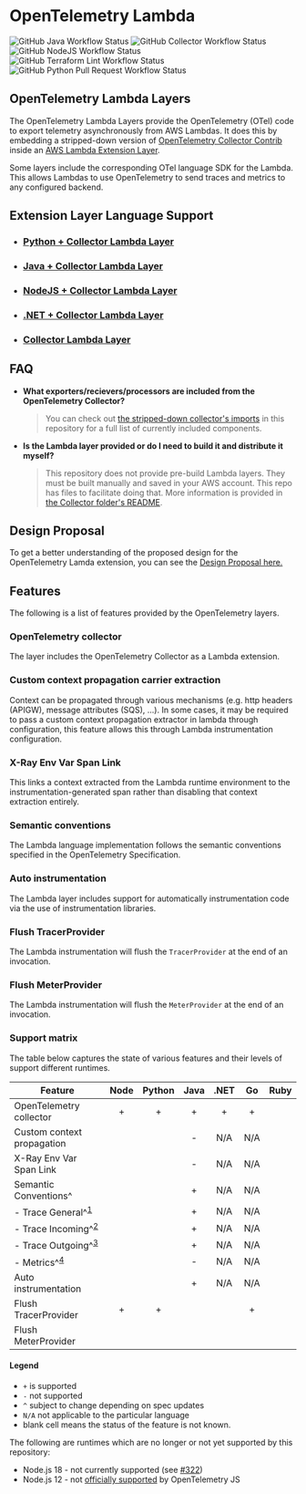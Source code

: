 # OpenTelemetry Lambda

![GitHub Java Workflow Status](https://img.shields.io/github/actions/workflow/status/open-telemetry/opentelemetry-lambda/ci-java.yml?branch%3Amain&label=CI%20%28Java%29&style=for-the-badge)
![GitHub Collector Workflow Status](https://img.shields.io/github/actions/workflow/status/open-telemetry/opentelemetry-lambda/ci-collector.yml?branch%3Amain&label=CI%20%28Collector%29&style=for-the-badge)
![GitHub NodeJS Workflow Status](https://img.shields.io/github/actions/workflow/status/open-telemetry/opentelemetry-lambda/ci-nodejs.yml?branch%3Amain&label=CI%20%28NodeJS%29&style=for-the-badge)
![GitHub Terraform Lint Workflow Status](https://img.shields.io/github/actions/workflow/status/open-telemetry/opentelemetry-lambda/ci-terraform.yml?branch%3Amain&label=CI%20%28Terraform%20Lint%29&style=for-the-badge)
![GitHub Python Pull Request Workflow Status](https://img.shields.io/github/actions/workflow/status/open-telemetry/opentelemetry-lambda/pr-python.yml?branch%3Amain&label=Pull%20Request%20%28Python%29&style=for-the-badge)

## OpenTelemetry Lambda Layers

The OpenTelemetry Lambda Layers provide the OpenTelemetry (OTel) code to export telemetry asynchronously from AWS Lambdas. It does this by embedding a stripped-down version of [OpenTelemetry Collector Contrib](https://github.com/open-telemetry/opentelemetry-collector-contrib) inside an [AWS Lambda Extension Layer](https://aws.amazon.com/blogs/compute/introducing-aws-lambda-extensions-in-preview/).

Some layers include the corresponding OTel language SDK for the Lambda. This allows Lambdas to use OpenTelemetry to send traces and metrics to any configured backend.

## Extension Layer Language Support

* ### [Python + Collector Lambda Layer](python/README.md)
* ### [Java + Collector Lambda Layer](java/README.md)
* ### [NodeJS + Collector Lambda Layer](nodejs/README.md)
* ### [.NET + Collector Lambda Layer](dotnet/README.md)
* ### [Collector Lambda Layer](collector/README.md)

## FAQ

* **What exporters/recievers/processors are included from the OpenTelemetry Collector?**
    > You can check out [the stripped-down collector's imports](https://github.com/open-telemetry/opentelemetry-lambda/blob/main/collector/lambdacomponents/default.go#L18) in this repository for a full list of currently included components.
* **Is the Lambda layer provided or do I need to build it and distribute it myself?**
    > This repository does not provide pre-build Lambda layers. They must be built manually and saved in your AWS account. This repo has files to facilitate doing that. More information is provided in [the Collector folder's README](collector/README.md).

## Design Proposal

To get a better understanding of the proposed design for the OpenTelemetry Lamda extension, you can see the [Design Proposal here.](docs/design_proposal.md)

## Features

The following is a list of features provided by the OpenTelemetry layers.

### OpenTelemetry collector

The layer includes the OpenTelemetry Collector as a Lambda extension.

### Custom context propagation carrier extraction

Context can be propagated through various mechanisms (e.g. http headers (APIGW), message attributes (SQS), ...). In some cases, it may be required to pass a custom context propagation extractor in lambda through configuration, this feature allows this through Lambda instrumentation configuration.

### X-Ray Env Var Span Link

This links a context extracted from the Lambda runtime environment to the instrumentation-generated span rather than disabling that context extraction entirely.

### Semantic conventions

The Lambda language implementation follows the semantic conventions specified in the OpenTelemetry Specification.

### Auto instrumentation

The Lambda layer includes support for automatically instrumentation code via the use of instrumentation libraries.

### Flush TracerProvider

The Lambda instrumentation will flush the `TracerProvider` at the end of an invocation.

### Flush MeterProvider

The Lambda instrumentation will flush the `MeterProvider` at the end of an invocation.

### Support matrix

The table below captures the state of various features and their levels of support different runtimes.

| Feature                    | Node | Python | Java | .NET | Go   | Ruby |
| -------------------------- | :--: | :----: | :--: | :--: | :--: | :--: |
| OpenTelemetry collector    |  +   |  +     |  +   |  +   |  +   |      |
| Custom context propagation |      |        |  -   | N/A  | N/A  |      |
| X-Ray Env Var Span Link    |      |        |  -   | N/A  | N/A  |      |
| Semantic Conventions^      |      |        |  +   | N/A  | N/A  |      |
| - Trace General^<sup>[1]</sup>           |      |        |  +   | N/A  | N/A  |      |
| - Trace Incoming^<sup>[2]</sup>          |      |        |  +   | N/A  | N/A  |      |
| - Trace Outgoing^<sup>[3]</sup>          |      |        |  +   | N/A  | N/A  |      |
| - Metrics^<sup>[4]</sup>                 |      |        |  -   | N/A  | N/A  |      |
| Auto instrumentation       |      |        |  +   | N/A  | N/A  |      |
| Flush TracerProvider       |  +   |   +    |      |      |  +   |      |
| Flush MeterProvider        |      |        |      |      |      |      |

#### Legend

* `+` is supported
* `-` not supported
* `^` subject to change depending on spec updates
* `N/A` not applicable to the particular language
* blank cell means the status of the feature is not known.

The following are runtimes which are no longer or not yet supported by this repository:

* Node.js 18 - not currently supported (see [#322](https://github.com/open-telemetry/opentelemetry-lambda/issues/322))
* Node.js 12 - not [officially supported](https://github.com/open-telemetry/opentelemetry-js#supported-runtimes) by OpenTelemetry JS

[1]: https://github.com/open-telemetry/opentelemetry-specification/blob/main/specification/trace/semantic_conventions/faas.md#general-attributes
[2]: https://github.com/open-telemetry/opentelemetry-specification/blob/main/specification/trace/semantic_conventions/faas.md#incoming-invocations
[3]: https://github.com/open-telemetry/opentelemetry-specification/blob/main/specification/trace/semantic_conventions/faas.md#outgoing-invocations
[4]: https://github.com/open-telemetry/opentelemetry-specification/blob/main/specification/metrics/semantic_conventions/faas-metrics.md#faas-invocations